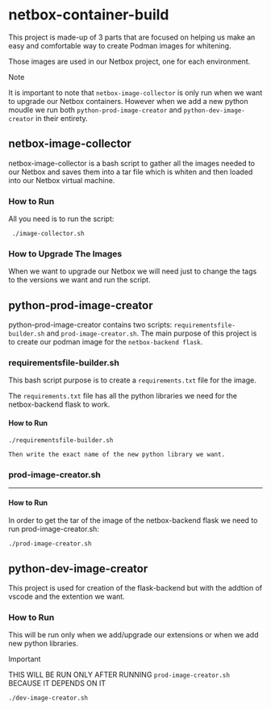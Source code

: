 # netbox-container-build
This project is made-up of 3 parts that are focused on helping us make an easy and comfortable way to create Podman images for whitening.

Those images are used in our Netbox project, one for each environment.

> [!NOTE]
> It is important to note that 
> `netbox-image-collector` is only run when we  want to upgrade our Netbox containers.
> However when we add a new python moudle we run both `python-prod-image-creator` and `python-dev-image-creator` in their entirety.


 ## netbox-image-collector

 netbox-image-collector is a bash script to gather all the images needed to our Netbox and saves them into a tar file which is whiten and then loaded into our Netbox virtual machine.


### How to Run

 All you need is to run the script:
```
 ./image-collector.sh
```

### How to Upgrade The Images

When we want to upgrade our Netbox we will need just to change the tags to the versions we want and run the script.



## python-prod-image-creator
python-prod-image-creator contains two scripts: `requirementsfile-builder.sh` and `prod-image-creator.sh`.
The main purpose of this project is to create our podman image for the `netbox-backend flask`.


### requirementsfile-builder.sh

This bash script purpose is to create a `requirements.txt` file for the image.

The `requirements.txt` file has all the python libraries we need for the netbox-backend flask to work.


#### How to Run

```
./requirementsfile-builder.sh

Then write the exact name of the new python library we want.
```


### prod-image-creator.sh

---

#### How to Run


In order to get the tar of the image of the netbox-backend flask we need to run prod-image-creator.sh:

```
./prod-image-creator.sh
```

## python-dev-image-creator

This project is used for creation of the flask-backend but with the addtion of vscode and the extention we want.

### How to Run

This will be run only when we add/upgrade our extensions or when we add new python libraries.

> [!IMPORTANT]
> THIS WILL BE RUN ONLY AFTER RUNNING `prod-image-creator.sh` BECAUSE IT DEPENDS ON IT

```
./dev-image-creator.sh
```
